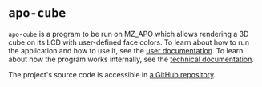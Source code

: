 # `apo-cube`

`apo-cube` is a program to be run on MZ_APO which allows rendering a 3D cube on
its LCD with user-defined face colors. To learn about how to run the
application and how to use it, see the [user documentation](/docs/user.md). To
learn about how the program works internally, see the [technical
documentation](/docs/technical.md).

The project's source code is accessible in [a GitHub
repository](https://github.com/SimonBrandner/apo-cube).
